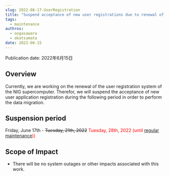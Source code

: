 ```yaml
---
slug: 2022-06-17-UserRegistration
title: "Suspend acceptance of new user registrations due to renewal of user registration system (Extension of suspension period)"
tags:
  - maintenance
authros:
  - oogasawara
  - akatsumata
date: 2022-06-15
---
```


Publication date: 2022年6月15日


## Overview

Currently, we are working on the renewal of the user registration system of the NIG supercomputer.
Therefor, we will suspend the acceptance of new user application registration during the following period in order to perform the data migration.


## Suspension period

Friday, June 17th - ~~Tuesday, 21th, 2022~~   <font color="red">Tuesday, 28th, 2022 (until <a href="https://sc.ddbj.nig.ac.jp/en/blog/2022-04-25-scheduled-maintenance/">regular maintenance</a>))</font>



## Scope of Impact

- There will be no system outages or other impacts associated with this work.

    